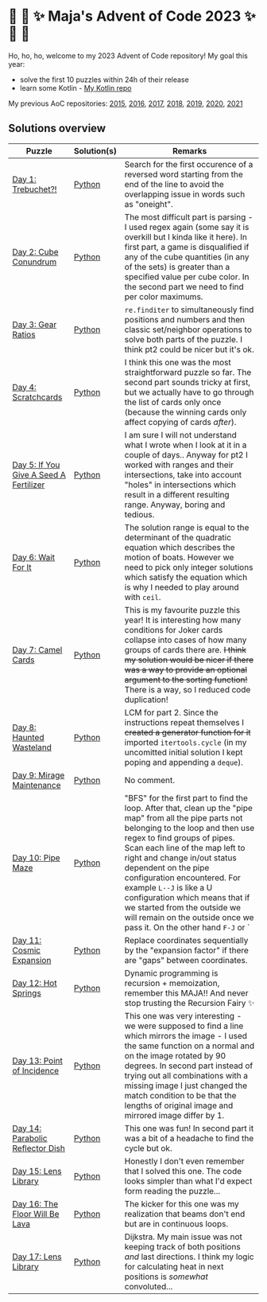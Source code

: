 # :christmas_tree: :snake: :sparkles: Maja's Advent of Code 2023 :sparkles: :snake: :christmas_tree:

Ho, ho, ho, welcome to my 2023 Advent of Code repository!
My goal this year:
- solve the first 10 puzzles within 24h of their release
- learn some Kotlin - [My Kotlin repo](https://github.com/mimikrija/KotlinOfCode2023)

My previous AoC repositories: [2015](https://github.com/mimikrija/AdventOfCode2015), [2016](https://github.com/mimikrija/AdventOfCode2016), [2017](https://github.com/mimikrija/AdventOfCode2017), [2018](https://github.com/mimikrija/AdventOfCode2018), [2019](https://github.com/mimikrija/AdventOfCode2019), [2020](https://github.com/mimikrija/AdventOfCode2020), [2021](https://github.com/mimikrija/AdventOfCode2021)

## Solutions overview


Puzzle | Solution(s) | Remarks |
---    |---    |----
[Day 1: Trebuchet?!](https://adventofcode.com/2023/day/1) | [Python](python/01.py) | Search for the first occurence of a reversed word starting from the end of the line to avoid the overlapping issue in words such as "oneight". |
[Day 2: Cube Conundrum](https://adventofcode.com/2023/day/2) | [Python](python/02.py) | The most difficult part is parsing - I used regex again (some say it is overkill but I kinda like it here). In first part, a game is disqualified if any of the cube quantities (in any of the sets) is greater than a specified value per cube color. In the second part we need to find per color maximums.
[Day 3: Gear Ratios](https://adventofcode.com/2023/day/3) | [Python](python/03.py) | `re.finditer` to simultaneously find positions and numbers and then classic set/neighbor operations to solve both parts of the puzzle. I think pt2 could be nicer but it's ok.
[Day 4: Scratchcards](https://adventofcode.com/2023/day/4) | [Python](python/04.py) | I think this one was the most straightforward puzzle so far. The second part sounds tricky at first, but we actually have to go through the list of cards only once (because the winning cards only affect copying of cards _after_).
[Day 5: If You Give A Seed A Fertilizer](https://adventofcode.com/2023/day/5) | [Python](python/05.py) | I am sure I will not understand what I wrote when I look at it in a couple of days.. Anyway for pt2 I worked with ranges and their intersections, take into account "holes" in intersections which result in a different resulting range. Anyway, boring and tedious.
[Day 6: Wait For It](https://adventofcode.com/2023/day/6) | [Python](python/06.py) | The solution range is equal to the determinant of the quadratic equation which describes the motion of boats. However we need to pick only integer solutions which satisfy the equation which is why I needed to play around with `ceil`.
[Day 7: Camel Cards](https://adventofcode.com/2023/day/7) | [Python](python/07.py) | This is my favourite puzzle this year! It is interesting how many conditions for Joker cards collapse into cases of how many groups of cards there are. ~~I think my solution would be nicer if there was a way to provide an optional argument to the sorting function!~~ There is a way, so I reduced code duplication!
[Day 8: Haunted Wasteland](https://adventofcode.com/2023/day/8) | [Python](python/08.py) | LCM for part 2. Since the instructions repeat themselves I ~~created a generator function for it~~ imported `itertools.cycle` (in my uncomitted initial solution I kept poping and appending a `deque`).
[Day 9: Mirage Maintenance](https://adventofcode.com/2023/day/9) | [Python](python/09.py) | No comment.
[Day 10: Pipe Maze](https://adventofcode.com/2023/day/10) | [Python](python/10.py) | "BFS" for the first part to find the loop. After that, clean up the "pipe map" from all the pipe parts not belonging to the loop and then use regex to find groups of pipes. Scan each line of the map left to right and change in/out status dependent on the pipe configuration encountered. For example `L--J` is like a U configuration which means that if we started from the outside we will remain on the outside once we pass it. On the other hand `F-J` or `|` configurations change the status from in to out and vice versa. I think that was a neat use of the `xor` operator.
[Day 11: Cosmic Expansion](https://adventofcode.com/2023/day/11) | [Python](python/11.py) | Replace coordinates sequentially by the "expansion factor" if there are "gaps" between coordinates.
[Day 12: Hot Springs](https://adventofcode.com/2023/day/12) | [Python](python/12.py) | Dynamic programming is recursion + memoization, remember this MAJA!! And never stop trusting the Recursion Fairy :sparkles:
[Day 13: Point of Incidence](https://adventofcode.com/2023/day/13) | [Python](python/13.py) | This one was very interesting - we were supposed to find a line which mirrors the image - I used the same function on a normal and on the image rotated by 90 degrees. In second part instead of trying out all combinations with a missing image I just changed the match condition to be that the lengths of original image and mirrored image differ by 1.
[Day 14: Parabolic Reflector Dish](https://adventofcode.com/2023/day/14) | [Python](python/14.py) | This one was fun! In second part it was a bit of a headache to find the cycle but ok.
[Day 15: Lens Library](https://adventofcode.com/2023/day/15) | [Python](python/15.py) | Honestly I don't even remember that I solved this one. The code looks simpler than what I'd expect form reading the puzzle...
[Day 16: The Floor Will Be Lava](https://adventofcode.com/2023/day/16) | [Python](python/16.py) | The kicker for this one was my realization that beams don't end but are in continuous loops.
[Day 17: Lens Library](https://adventofcode.com/2023/day/17) | [Python](python/17.py) | Dijkstra. My main issue was not keeping track of both positions _and_ last directions. I think my logic for calculating heat in next positions is _somewhat_ convoluted...

